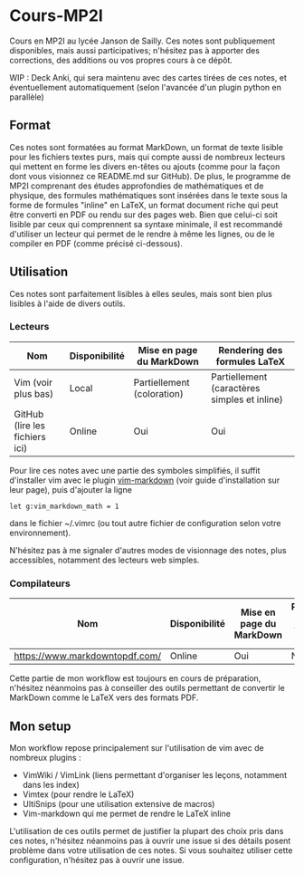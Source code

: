 # Cours-MP2I
Cours en MP2I au lycée Janson de Sailly. Ces notes sont publiquement
disponibles, mais aussi participatives; n'hésitez pas à apporter des
corrections, des additions ou vos propres cours à ce dépôt.

WIP : Deck Anki, qui sera maintenu avec des cartes tirées de ces notes, et
éventuellement automatiquement (selon l'avancée d'un plugin python en parallèle)

## Format
Ces notes sont formatées au format MarkDown, un format de texte lisible pour les
fichiers textes purs, mais qui compte aussi de nombreux lecteurs qui mettent en
forme les divers en-têtes ou ajouts (comme pour la façon dont vous visionnez ce
README.md sur GitHub).
De plus, le programme de MP2I comprenant des études approfondies de
mathématiques et de physique, des formules mathématiques sont insérées dans le
texte sous la forme de formules "inline" en LaTeX, un format document riche
qui peut être converti en PDF ou rendu sur des pages web. Bien que celui-ci soit
lisible par ceux qui comprennent sa syntaxe minimale, il est recommandé
d'utiliser un lecteur qui permet de le rendre à même les lignes, ou de le
compiler en PDF (comme précisé ci-dessous).

## Utilisation
Ces notes sont parfaitement lisibles à elles seules, mais sont bien plus
lisibles à l'aide de divers outils.

### Lecteurs
Nom | Disponibilité | Mise en page du MarkDown | Rendering des formules LaTeX
---|---|---|---
Vim (voir plus bas) | Local | Partiellement (coloration) | Partiellement (caractères simples et inline)
GitHub (lire les fichiers ici) | Online | Oui | Oui

Pour lire ces notes avec une partie des symboles simplifiés, il suffit
d'installer vim avec le plugin
[vim-markdown](https://github.com/preservim/vim-markdown) (voir guide
d'installation sur leur page), puis d'ajouter la ligne
```viml
let g:vim_markdown_math = 1
```
dans le fichier ~/.vimrc (ou tout autre fichier de configuration
selon votre environnement).

N'hésitez pas à me signaler d'autres modes de visionnage des notes, plus
accessibles, notamment des lecteurs web simples.

### Compilateurs
Nom | Disponibilité | Mise en page du MarkDown | Rendering des formules LaTeX
---|---|---|---
https://www.markdowntopdf.com/ | Online | Oui | Non

Cette partie de mon workflow est toujours en cours de préparation, n'hésitez
néanmoins pas à conseiller des outils permettant de convertir le MarkDown comme
le LaTeX vers des formats PDF.

## Mon setup
Mon workflow repose principalement sur l'utilisation de vim avec de nombreux
plugins :
- VimWiki / VimLink (liens permettant d'organiser les leçons, notamment dans les
  index)
- Vimtex (pour rendre le LaTeX)
- UltiSnips (pour une utilisation extensive de macros)
- Vim-markdown qui me permet de rendre le LaTeX inline

L'utilisation de ces outils permet de justifier la plupart des choix pris dans
ces notes, n'hésitez néanmoins pas à ouvrir une issue si des détails posent
problème dans votre utilisation de ces notes.
Si vous souhaitez utiliser cette configuration, n'hésitez pas à ouvrir une
issue.

